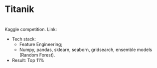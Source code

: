 # Titanik<h1>
Kaggle competition. Link: 
  * Tech stack: 
    * Feature Engineering;
    * Numpy, pandas, sklearn, seaborn, gridsearch, ensemble models (Random Forest).
  * Result: Top 11%


